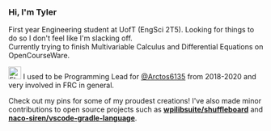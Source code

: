 ### Hi, I'm Tyler
First year Engineering student at UofT (EngSci 2T5). Looking for things to do so I don't feel like I'm slacking off.  
Currently trying to finish Multivariable Calculus and Differential Equations on OpenCourseWare.

<img src="https://upload.wikimedia.org/wikipedia/en/thumb/a/a2/FIRST_Logo.svg/1200px-FIRST_Logo.svg.png" alt="FIRST Logo" width="25px"> I used to be Programming Lead for [@Arctos6135](https://github.com/Arctos6135/) from 2018-2020 and very involved in FRC in general.

Check out my pins for some of my proudest creations! I've also made minor contributions to open source projects such as [**wpilibsuite/shuffleboard**](https://github.com/wpilibsuite/shuffleboard) and [**naco-siren/vscode-gradle-language**](https://github.com/naco-siren/vscode-gradle-language).
 
